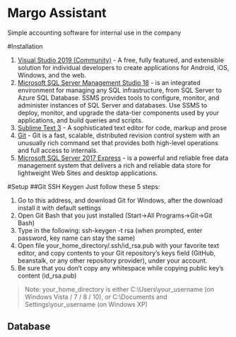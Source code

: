 # Margo Assistant
Simple accounting software for internal use in the company

#Installation

1. [Visual Studio 2019 (Community)](https://visualstudio.microsoft.com/downloads/) - A free, fully featured, and extensible solution for individual developers to create applications for Android, iOS, Windows, and the web.
2. [Microsoft SQL Server Management Studio 18](https://download.microsoft.com/download/d/1/c/d1c74788-0c6b-4d23-896e-67cf849d31ed/SSMS-Setup-ENU.exe) - is an integrated environment for managing any SQL infrastructure, from SQL Server to Azure SQL Database. SSMS provides tools to configure, monitor, and administer instances of SQL Server and databases. Use SSMS to deploy, monitor, and upgrade the data-tier components used by your applications, and build queries and scripts.
3. [Sublime Text 3](https://download.sublimetext.com/Sublime%20Text%20Build%203211%20x64%20Setup.exe) - A sophisticated text editor for code, markup and prose
4. [Git](https://git-scm.com/download/win) - Git is a fast, scalable, distributed revision control system with an unusually rich command set that provides both high-level operations and full access to internals.
5. [Microsoft SQL Server 2017 Express](https://download.microsoft.com/download/5/E/9/5E9B18CC-8FD5-467E-B5BF-BADE39C51F73/SQLServer2017-SSEI-Expr.exe) - is a powerful and reliable free data management system that delivers a rich and reliable data store for lightweight Web Sites and desktop applications.

#Setup
##Git SSH Keygen
Just follow these 5 steps:

1. Go to this address, and download Git for Windows, after the download install it with default settings
2. Open Git Bash that you just installed (Start->All Programs->Git->Git Bash)
3. Type in the following: ssh-keygen -t rsa (when prompted, enter password, key name can stay the same)
4. Open file your_home_directory/.ssh/id_rsa.pub with your favorite text editor, and copy contents to your Git repository’s keys field (GitHub, beanstalk, or any other repository provider), under your account.
5. Be sure that you don’t copy any whitespace while copying public key’s content (id_rsa.pub)

> Note: your_home_directory is either C:\Users\your_username (on Windows Vista / 7 / 8 / 10), or C:\Documents and Settings\your_username (on Windows XP)
> 

## Database
